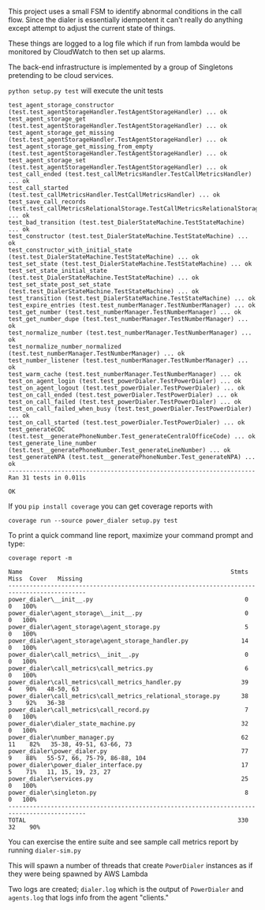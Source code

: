 This project uses a small FSM to identify abnormal conditions in the call flow.
Since the dialer is essentially idempotent it can't really do anything except attempt 
to adjust the current state of things.

These things are logged to a log file which if run from lambda would be monitored by CloudWatch to then set up 
alarms.

The back-end infrastructure is implemented by a group of Singletons pretending to be cloud services.

`python setup.py test` 
will execute the unit tests

```
test_agent_storage_constructor (test.test_agentStorageHandler.TestAgentStorageHandler) ... ok
test_agent_storage_get (test.test_agentStorageHandler.TestAgentStorageHandler) ... ok
test_agent_storage_get_missing (test.test_agentStorageHandler.TestAgentStorageHandler) ... ok
test_agent_storage_get_missing_from_empty (test.test_agentStorageHandler.TestAgentStorageHandler) ... ok
test_agent_storage_set (test.test_agentStorageHandler.TestAgentStorageHandler) ... ok
test_call_ended (test.test_callMetricsHandler.TestCallMetricsHandler) ... ok
test_call_started (test.test_callMetricsHandler.TestCallMetricsHandler) ... ok
test_save_call_records (test.test_callMetricsRelationalStorage.TestCallMetricsRelationalStorage) ... ok
test_bad_transition (test.test_DialerStateMachine.TestStateMachine) ... ok
test_constructor (test.test_DialerStateMachine.TestStateMachine) ... ok
test_constructor_with_initial_state (test.test_DialerStateMachine.TestStateMachine) ... ok
test_set_state (test.test_DialerStateMachine.TestStateMachine) ... ok
test_set_state_initial_state (test.test_DialerStateMachine.TestStateMachine) ... ok
test_set_state_post_set_state (test.test_DialerStateMachine.TestStateMachine) ... ok
test_transition (test.test_DialerStateMachine.TestStateMachine) ... ok
test_expire_entries (test.test_numberManager.TestNumberManager) ... ok
test_get_number (test.test_numberManager.TestNumberManager) ... ok
test_get_number_dupe (test.test_numberManager.TestNumberManager) ... ok
test_normalize_number (test.test_numberManager.TestNumberManager) ... ok
test_normalize_number_normalized (test.test_numberManager.TestNumberManager) ... ok
test_number_listener (test.test_numberManager.TestNumberManager) ... ok
test_warm_cache (test.test_numberManager.TestNumberManager) ... ok
test_on_agent_login (test.test_powerDialer.TestPowerDialer) ... ok
test_on_agent_logout (test.test_powerDialer.TestPowerDialer) ... ok
test_on_call_ended (test.test_powerDialer.TestPowerDialer) ... ok
test_on_call_failed (test.test_powerDialer.TestPowerDialer) ... ok
test_on_call_failed_when_busy (test.test_powerDialer.TestPowerDialer) ... ok
test_on_call_started (test.test_powerDialer.TestPowerDialer) ... ok
test_generateCOC (test.test__generatePhoneNumber.Test_generateCentralOfficeCode) ... ok
test_generate_line_number (test.test__generatePhoneNumber.Test_generateLineNumber) ... ok
test_generateNPA (test.test__generatePhoneNumber.Test_generateNPA) ... ok
----------------------------------------------------------------------
Ran 31 tests in 0.011s

OK

```

If you `pip install coverage` you can get coverage reports with

`coverage run --source power_dialer setup.py test`

To print a quick command line report, maximize your command prompt and type:

`coverage report -m`

```
Name                                                           Stmts   Miss  Cover   Missing
--------------------------------------------------------------------------------------------
power_dialer\__init__.py                                           0      0   100%
power_dialer\agent_storage\__init__.py                             0      0   100%
power_dialer\agent_storage\agent_storage.py                        5      0   100%
power_dialer\agent_storage\agent_storage_handler.py               14      0   100%
power_dialer\call_metrics\__init__.py                              0      0   100%
power_dialer\call_metrics\call_metrics.py                          6      0   100%
power_dialer\call_metrics\call_metrics_handler.py                 39      4    90%   48-50, 63
power_dialer\call_metrics\call_metrics_relational_storage.py      38      3    92%   36-38
power_dialer\call_metrics\call_record.py                           7      0   100%
power_dialer\dialer_state_machine.py                              32      0   100%
power_dialer\number_manager.py                                    62     11    82%   35-38, 49-51, 63-66, 73
power_dialer\power_dialer.py                                      77      9    88%   55-57, 66, 75-79, 86-88, 104
power_dialer\power_dialer_interface.py                            17      5    71%   11, 15, 19, 23, 27
power_dialer\services.py                                          25      0   100%
power_dialer\singleton.py                                          8      0   100%
--------------------------------------------------------------------------------------------
TOTAL                                                            330     32    90%

```

You can exercise the entire suite and see sample call metrics report by running `dialer-sim.py` 

This will spawn a number of threads that create `PowerDialer` instances as if they were being spawned by AWS Lambda

Two logs are created; `dialer.log` which is the output of `PowerDialer` and `agents.log` that logs info from the agent
"clients."
